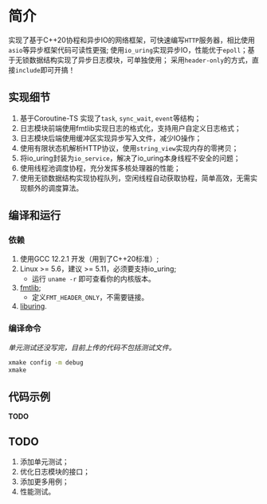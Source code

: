 # 简介

实现了基于C++20协程和异步IO的网络框架，可快速编写`HTTP`服务器，相比使用`asio`等异步框架代码可读性更强;
使用`io_uring`实现异步IO，性能优于`epoll`；基于无锁数据结构实现了异步日志模块，可单独使用；
采用`header-only`的方式，直接`include`即可开搞！


## 实现细节

1. 基于Coroutine-TS 实现了`task`, `sync_wait`, `event`等结构；
2. 日志模块前端使用fmtlib实现日志的格式化，支持用户自定义日志格式；
3. 日志模块后端使用缓冲区实现异步写入文件，减少IO操作；
4. 使用有限状态机解析HTTP协议，使用`string_view`实现内存的零拷贝；
5. 将io_uring封装为`io_service`，解决了io_uring本身线程不安全的问题；
6. 使用线程池调度协程，充分发挥多核处理器的性能；
7. 使用无锁数据结构实现协程队列，空闲线程自动获取协程，简单高效，无需实现额外的调度算法。

## 编译和运行

### 依赖

1. 使用GCC 12.2.1 开发（用到了C++20标准）;
2. Linux >= 5.6，建议 >= 5.11，必须要支持io_uring;
    - 运行 `uname -r` 即可查看你的内核版本。
3. [fmtlib](https://github.com/fmtlib/fmt);
    - 定义`FMT_HEADER_ONLY`，不需要链接。
4. [liburing](https://github.com/axboe/liburing).

### 编译命令

*单元测试还没写完，目前上传的代码不包括测试文件。*
```bash
xmake config -m debug 
xmake
```

## 代码示例

**TODO**

## TODO

1. 添加单元测试；
2. 优化日志模块的接口；
3. 添加更多用例；
4. 性能测试。